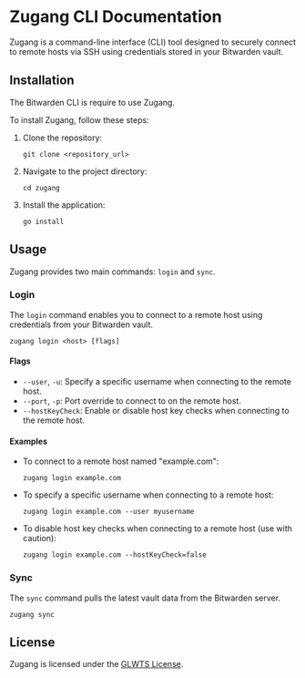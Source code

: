 # Zugang CLI Documentation

Zugang is a command-line interface (CLI) tool designed to securely connect to remote hosts via SSH using credentials stored in your Bitwarden vault.

## Installation

The Bitwarden CLI is require to use Zugang.

To install Zugang, follow these steps:

1. Clone the repository:
   ```
   git clone <repository_url>
   ```

2. Navigate to the project directory:
   ```
   cd zugang
   ```

3. Install the application:
   ```
   go install
   ```

## Usage

Zugang provides two main commands: `login` and `sync`.

### Login

The `login` command enables you to connect to a remote host using credentials from your Bitwarden vault.

```
zugang login <host> [flags]
```

#### Flags

- `--user`, `-u`: Specify a specific username when connecting to the remote host.
- `--port`, `-p`: Port override to connect to on the remote host.
- `--hostKeyCheck`: Enable or disable host key checks when connecting to the remote host.

#### Examples

- To connect to a remote host named "example.com":
  ```
  zugang login example.com
  ```

- To specify a specific username when connecting to a remote host:
  ```
  zugang login example.com --user myusername
  ```

- To disable host key checks when connecting to a remote host (use with caution):
  ```
  zugang login example.com --hostKeyCheck=false
  ```

### Sync

The `sync` command pulls the latest vault data from the Bitwarden server.

```
zugang sync
```

## License

Zugang is licensed under the [GLWTS License](LICENSE).
